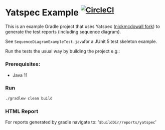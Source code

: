 # Yatspec Example <sup>[![CircleCI](https://circleci.com/gh/nickmcdowall/yatspec-example.svg?style=svg)](https://circleci.com/gh/nickmcdowall/yatspec-example)</sup>

This is an example Gradle project that uses Yatspec ([nickmcdowall fork](https://github.com/nickmcdowall/yatspec))
to generate the test reports (including sequence diagram).

See `SequenceDiagramExampleTest.java`for a JUnit 5 test skeleton example.

Run the tests the usual way by building the project e.g.:

### Prerequisites:
* Java 11

### Run

```bash
./gradlew clean build
```

### HTML Report
For reports generated by gradle navigate to: '`$buildDir/reports/yatspec`'


